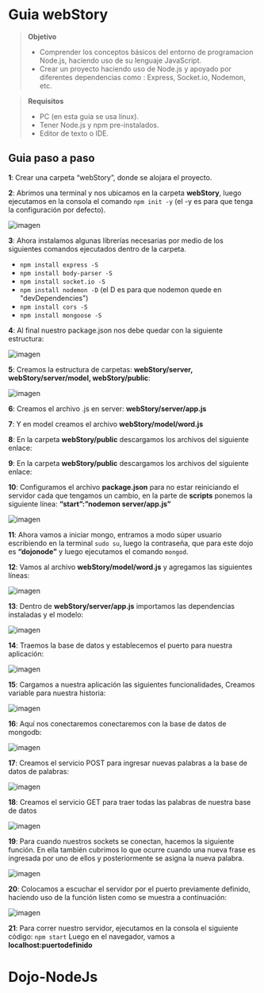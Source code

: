 # Guia webStory #
> **Objetivo**
> * Comprender los conceptos básicos del entorno de programacion Node.js, haciendo uso de su lenguaje JavaScript.
> * Crear un proyecto haciendo uso de Node.js y apoyado por diferentes dependencias como : Express, Socket.io, Nodemon, etc.

> **Requisitos**
> * PC (en esta guia se usa linux).
> * Tener Node.js y npm pre-instalados.
> * Editor de texto o IDE.

## Guia paso a paso ##
  **1**: Crear una carpeta “webStory”, donde se alojara el proyecto.
  
  **2**: Abrimos una terminal y nos ubicamos en la carpeta **webStory**, luego ejecutamos en la consola el comando `npm init -y` (el -y es  para que tenga la configuración por defecto).
  
![imagen](./images/standard/npm-init.jpg)

**3**: Ahora instalamos algunas librerías necesarias por medio de los siguientes comandos ejecutados dentro de la carpeta.

* `npm install express -S`
* `npm install body-parser -S`
* `npm install socket.io -S`
* `npm install nodemon -D` (el D es para que nodemon quede en  "devDependencies")
* `npm install cors -S`
* `npm install mongoose -S`

**4**: Al final nuestro package.json nos debe quedar con la siguiente estructura:

![imagen](./images/standard/Estructura_packagejson.PNG)

**5**: Creamos la estructura de carpetas: **webStory/server, webStory/server/model, webStory/public**:

![imagen](./images/standard/Carpetas.PNG)

**6**: Creamos el archivo .js en server: **webStory/server/app.js**

**7**: Y en model creamos el archivo **webStory/model/word.js**

**8**: En la carpeta **webStory/public** descargamos los archivos del siguiente enlace:

**9**: En la carpeta **webStory/public** descargamos los archivos del siguiente enlace:

**10**: Configuramos el archivo **package.json** para no estar reiniciando el servidor cada que tengamos un cambio, en la parte de **scripts** ponemos la siguiente línea: **“start”:”nodemon server/app.js”**

![imagen](./images/standard/scripts.PNG)

**11**: Ahora vamos a iniciar mongo, entramos a modo súper usuario escribiendo en la terminal `sudo su`,  luego la contraseña, que para este dojo es **“dojonode”** y luego ejecutamos el comando  `mongod`.

**12**: Vamos al archivo **webStory/model/word.js** y agregamos las siguientes líneas:

![imagen](./images/standard/mongo.PNG)

**13**: Dentro de **webStory/server/app.js** importamos las dependencias instaladas y el modelo:

![imagen](./images/standard/dependencias.PNG)

**14**: Traemos la base de datos y establecemos el puerto para nuestra aplicación:

![imagen](./images/standard/Puerto.PNG)

**15**: Cargamos a nuestra aplicación las siguientes funcionalidades, Creamos variable para nuestra historia:

![imagen](./images/standard/funcionalidades.PNG)

**16**: Aquí nos conectaremos conectaremos con la base de datos de mongodb:

![imagen](./images/standard/mongodb.PNG)

**17**: Creamos el servicio POST para ingresar nuevas palabras a la base de datos de palabras:

![imagen](./images/standard/post.PNG)

**18**: Creamos el servicio GET para traer todas las palabras de nuestra base de datos

![imagen](./images/standard/get.PNG)

**19**: Para cuando nuestros sockets se conectan, hacemos la siguiente función. En ella también cubrimos lo que ocurre cuando una nueva frase es ingresada por uno de ellos y posteriormente se asigna la nueva palabra.

![imagen](./images/standard/socket.PNG)

**20**: Colocamos a escuchar el servidor por el puerto previamente definido, haciendo uso de la función listen como se muestra a continuación:

![imagen](./images/standard/sever.PNG)

**21**: Para correr nuestro servidor, ejecutamos en la consola el siguiente código: `npm start`
Luego en el navegador, vamos a **localhost:puertodefinido**







# Dojo-NodeJs
